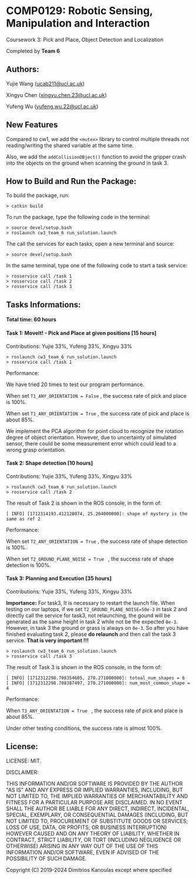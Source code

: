 # COMP0129: Robotic Sensing, Manipulation and Interaction

Coursework 3: Pick and Place, Object Detection and Localization

Completed by **Team 6**



## Authors:

Yujie Wang (ucab211@ucl.ac.uk)

Xingyu Chen (xingyu.chen.23@ucl.ac.uk)

Yufeng Wu (yufeng.wu.22@ucl.ac.uk)



## New Features

Compared to cw1, we add the `<mutex>` library to control multiple threads not reading/writing the shared variable at the same time.

Also, we add the `addCollisionOBject()` function to avoid the gripper crash into the objects on the ground when scanning the ground in task 3.



## How to Build and Run the Package:

To build the package, run:
```console
> catkin build
```

To run the package, type the following code in the terminal:
```console
> source devel/setup.bash
> roslaunch cw3_team_6 run_solution.launch 
```

The call the services for each tasks, open a new terminal and source:

```console
> source devel/setup.bash
```

In the same terminal, type one of the following code to start a task service:

```console
> rosservice call /task 1
> rosservice call /task 2
> rosservice call /task 3
```



## Tasks Informations:

#### Total time: 60 hours

#### Task 1: MoveIt! - Pick and Place at given positions [15 hours]

Contributions: Yujie 33%, Yufeng 33%, Xingyu 33%

```console
> roslaunch cw3_team_6 run_solution.launch 
> rosservice call /task 1
```

Performance:

We have tried 20 times to test our program performance.

When set `T1_ANY_ORIENTATION = False` , the success rate of pick and place is 100%.

When set `T1_ANY_ORIENTATION = True` , the success rate of pick and place is about 85%.

We implement the PCA algorithm for point cloud to recognize the rotation degree of object orientation. However, due to uncertainty of simulated sensor, there could be some measurement error which could lead to a wrong grasp orientation. 



#### Task 2: Shape detection [10 hours]

Contributions: Yujie 33%, Yufeng 33%, Xingyu 33%

```console
> roslaunch cw3_team_6 run_solution.launch 
> rosservice call /task 2
```

The result of Task 2 is shown in the ROS console, in the form of: 

```console
[ INFO] [1712314193.412128074, 25.204000000]: shape of mystery is the same as ref 2
```

Performance:

When set `T2_ANY_ORIENTATION = True` , the success rate of shape detection is 100%.

When set `T2_GROUND_PLANE_NOISE = True ` , the success rate of shape detection is 100%.



#### Task 3: Planning and Execution [35 hours]

Contributions: Yujie 33%, Yufeng 33%, Xingyu 33%

**Importance:** For task3, It is necessary to restart the launch file. When testing on our laptops, if we set `T2_GROUND_PLANE_NOISE=50e-3` in task 2 and directly call the service for task3, not relaunching, the gound will be generated as the same height in task 2 while not be the expected `0e-3`. However, in task 3 the ground or grass is always on `0e-3`. So after you have finished evaluating task 2, please **do relaunch** and then call the task 3 service. **That is very important !!!** 

```console
> roslaunch cw3_team_6 run_solution.launch 
> rosservice call /task 3
```

The result of Task 3 is shown in the ROS console, in the form of: 

```console
[ INFO] [1712312298.708354605, 270.271000000]: totoal_num_shapes = 6
[ INFO] [1712312298.708387497, 270.271000000]: num_most_common_shape = 4
```

Performance:

When  `T3_ANY_ORIENTATION = True ` , the success rate of pick and place is about 85%. 

Under other testing conditions, the success rate is almost 100%.

## License:

LICENSE: MIT. 

DISCLAIMER:

THIS INFORMATION AND/OR SOFTWARE IS PROVIDED BY THE AUTHOR "AS IS" AND ANY
EXPRESS OR IMPLIED WARRANTIES, INCLUDING, BUT NOT LIMITED TO, THE IMPLIED
WARRANTIES OF MERCHANTABILITY AND FITNESS FOR A PARTICULAR PURPOSE ARE
DISCLAIMED. IN NO EVENT SHALL THE AUTHOR BE LIABLE FOR ANY DIRECT, INDIRECT,
INCIDENTAL, SPECIAL, EXEMPLARY, OR CONSEQUENTIAL DAMAGES (INCLUDING, BUT NOT
LIMITED TO, PROCUREMENT OF SUBSTITUTE GOODS OR SERVICES; LOSS OF USE, DATA, OR
PROFITS; OR BUSINESS INTERRUPTION) HOWEVER CAUSED AND ON ANY THEORY OF
LIABILITY, WHETHER IN CONTRACT, STRICT LIABILITY, OR TORT (INCLUDING NEGLIGENCE
OR OTHERWISE) ARISING IN ANY WAY OUT OF THE USE OF THIS INFORMATION AND/OR
SOFTWARE, EVEN IF ADVISED OF THE POSSIBILITY OF SUCH DAMAGE.

Copyright (C) 2019-2024 Dimitrios Kanoulas except where specified

 
